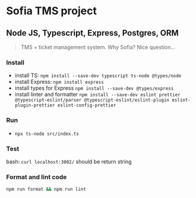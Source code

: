 # Sofia TMS project

## Node JS, Typescript, Express, Postgres, ORM

> TMS = ticket management system. Why Sofia? Nice question...

### Install

- install TS: `npm install --save-dev typescript ts-node @types/node`
- install Express: `npm install express`
- install types for Express `npm install --save-dev @types/express`
- install linter and formatter `npm install --save-dev eslint prettier @typescript-eslint/parser @typescript-eslint/eslint-plugin eslint-plugin-prettier eslint-config-prettier`

### Run

- `npx ts-node src/index.ts`

### Test

bash:
`curl localhost:3002/` should be return string

### Format and lint code

```bash
npm run format && npm run lint
```